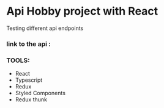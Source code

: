 # Api Hobby project with React
Testing different api endpoints

### link to the api :



### TOOLS:

* React
* Typescript
* Redux
* Styled Components
* Redux thunk

